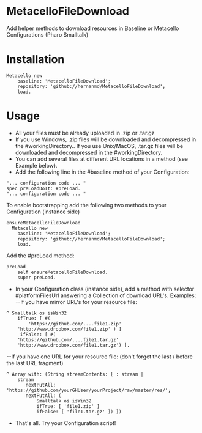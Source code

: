 # MetacelloFileDownload
Add helper methods to download resources in Baseline or Metacello Configurations (Pharo Smalltalk)

# Installation

```smalltalk
Metacello new
	baseline: 'MetacelloFileDownload';
	repository: 'github://hernanmd/MetacelloFileDownload';
	load.
```

# Usage

- All your files must be already uploaded in .zip or .tar.gz
- If you use Windows, .zip files will be downloaded and decompressed in the #workingDirectory.. If you use Unix/MacOS, .tar.gz files will be downloaded and decompressed in the #workingDirectory.
- You can add several files at different URL locations in a method (see Example below).
- Add the following line in the #baseline method of your Configuration:

```smalltalk
"... configuration code ... "
spec preLoadDoIt: #preLoad.
"... configuration code ... "
```

To enable bootstrapping add the following two methods to your Configuration (instance side)

```smalltalk
ensureMetacelloFileDownload     
  Metacello new           
    baseline: 'MetacelloFileDownload';              
    repository: 'github://hernanmd/MetacelloFileDownload';          
    load.
```

Add the #preLoad method:

```smalltalk
preLoad
    self ensureMetacelloFileDownload.
    super preLoad.
```

- In your Configuration class (instance side), add a method with selector #platformFilesUrl answering a Collection of download URL's. Examples:
--If you have mirror URL's for your resource file:
```smalltalk
^ Smalltalk os isWin32 		
    ifTrue: [ #(
        'https://github.com/....file1.zip'
	'http://www.dropbox.com/file1.zip' ) ]
     ifFalse: [ #(
	'https://github.com/....file1.tar.gz'
	'http://www.dropbox.com/file1.tar.gz') ].
```

--If you have one URL for your resource file: (don't forget the last / before the last URL fragment)
```smalltalk
^ Array with: (String streamContents: [ : stream |		
    stream 			
       nextPutAll: 'https://github.com/yourGHUser/yourProject/raw/master/res/';
       nextPutAll: (
           Smalltalk os isWin32 					
	       ifTrue: [ 'file1.zip' ]
	       ifFalse: [ 'file1.tar.gz' ]) ])
```
- That's all. Try your Configuration script!
